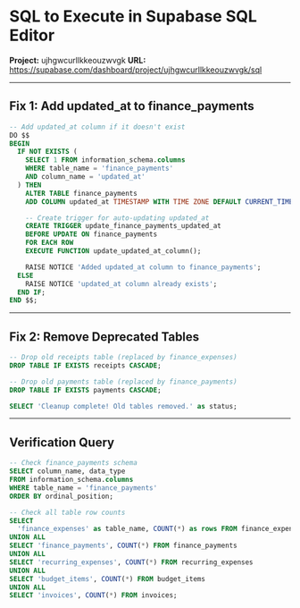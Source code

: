 # SQL to Execute in Supabase SQL Editor

**Project:** ujhgwcurllkkeouzwvgk
**URL:** https://supabase.com/dashboard/project/ujhgwcurllkkeouzwvgk/sql

---

## Fix 1: Add updated_at to finance_payments

```sql
-- Add updated_at column if it doesn't exist
DO $$
BEGIN
  IF NOT EXISTS (
    SELECT 1 FROM information_schema.columns
    WHERE table_name = 'finance_payments'
    AND column_name = 'updated_at'
  ) THEN
    ALTER TABLE finance_payments
    ADD COLUMN updated_at TIMESTAMP WITH TIME ZONE DEFAULT CURRENT_TIMESTAMP;

    -- Create trigger for auto-updating updated_at
    CREATE TRIGGER update_finance_payments_updated_at
    BEFORE UPDATE ON finance_payments
    FOR EACH ROW
    EXECUTE FUNCTION update_updated_at_column();

    RAISE NOTICE 'Added updated_at column to finance_payments';
  ELSE
    RAISE NOTICE 'updated_at column already exists';
  END IF;
END $$;
```

---

## Fix 2: Remove Deprecated Tables

```sql
-- Drop old receipts table (replaced by finance_expenses)
DROP TABLE IF EXISTS receipts CASCADE;

-- Drop old payments table (replaced by finance_payments)
DROP TABLE IF EXISTS payments CASCADE;

SELECT 'Cleanup complete! Old tables removed.' as status;
```

---

## Verification Query

```sql
-- Check finance_payments schema
SELECT column_name, data_type
FROM information_schema.columns
WHERE table_name = 'finance_payments'
ORDER BY ordinal_position;

-- Check all table row counts
SELECT
  'finance_expenses' as table_name, COUNT(*) as rows FROM finance_expenses
UNION ALL
SELECT 'finance_payments', COUNT(*) FROM finance_payments
UNION ALL
SELECT 'recurring_expenses', COUNT(*) FROM recurring_expenses
UNION ALL
SELECT 'budget_items', COUNT(*) FROM budget_items
UNION ALL
SELECT 'invoices', COUNT(*) FROM invoices;
```
